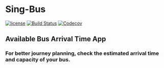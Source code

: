 # Sing-Bus

[![license](https://img.shields.io/github/license/tomastrajan/angular-ngrx-material-starter.svg)](https://github.com/tomastrajan/angular-ngrx-material-starter/blob/master/LICENSE) [![Build Status](https://travis-ci.org/ashishsingh4u/sing-bus.svg?branch=master)](https://travis-ci.org/ashishsingh4u/sing-bus) [![Codecov](https://img.shields.io/codecov/c/github/ashishsingh4u/sing-bus.svg)](https://codecov.io/gh/ashishsingh4u/sing-bus)

## Available Bus Arrival Time App

### For better journey planning, check the estimated arrival time and capacity of your bus.
